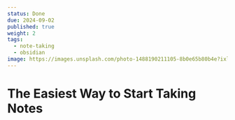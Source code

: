 ```yaml
---
status: Done
due: 2024-09-02
published: true
weight: 2
tags:
  - note-taking
  - obsidian
image: https://images.unsplash.com/photo-1488190211105-8b0e65b80b4e?ixlib=rb-4.0.3&ixid=MnwxMjA3fDB8MHxwaG90by1wYWdlfHx8fGVufDB8fHx8&auto=format&fit=crop&w=300&q=80
---
```


# The Easiest Way to Start Taking Notes